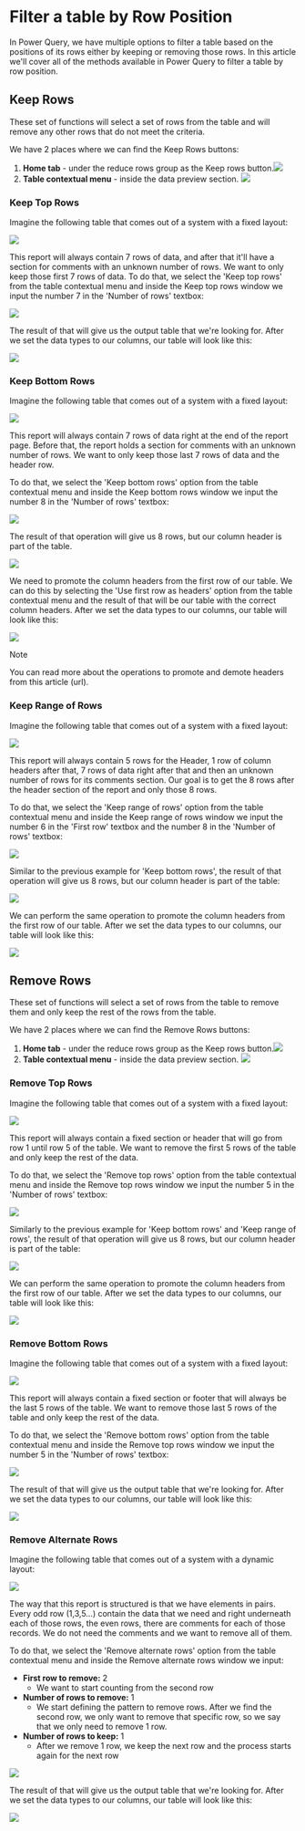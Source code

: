 # Filter a table by Row Position

In Power Query, we have multiple options to filter a table based on the positions of its rows either by keeping or removing those rows. In this article we'll cover all of the methods available in Power Query to filter a table by row position.

## Keep Rows

These set of functions will select a set of rows from the table and will remove any other rows that do not meet the criteria.

We have 2 places where we can find the Keep Rows buttons:

1. **Home tab** - under the reduce rows group as the Keep rows button.![](images/me-filter-row-position-keep-rows-home-tab.png)
2. **Table contextual menu** - inside the data preview section. ![](images/me-filter-row-position-keep-rows-contextual-menu.png)

### Keep Top Rows

Imagine the following table that comes out of a system with a fixed layout:

![](images/me-filter-row-position-keep-top-rows-start.png)

This report will always contain 7 rows of data, and after that it'll have a section for comments with an unknown number of rows. We want to only keep those first 7 rows of data. To do that, we select the 'Keep top rows' from the table contextual menu and inside the Keep top rows window we input the number 7 in the 'Number of rows' textbox:

![](images/me-filter-row-position-keep-top-rows-window.png)

The result of that will give us the output table that we're looking for. After we set the data types to our columns, our table will look like this:

![](images/me-filter-row-position-keep-rows-final.png)

### Keep Bottom Rows

Imagine the following table that comes out of a system with a fixed layout:

![](images/me-filter-row-position-keep-bottom-rows-start.png)

This report will always contain 7 rows of data right at the end of the report page. Before that, the report holds a section for comments with an unknown number of rows. We want to only keep those last 7 rows of data and the header row. 

To do that, we select the 'Keep bottom rows' option from the table contextual menu and inside the Keep bottom rows window we input the number 8 in the 'Number of rows' textbox:

![](images/me-filter-row-position-keep-bottom-rows-window.png)

The result of that operation will give us 8 rows, but our column header is part of the table. 

![](images/me-filter-row-position-keep-bottom-rows-non-promoted-headers.png)

We need to promote the column headers from the first row of our table. We can do this by selecting the 'Use first row as headers' option from the table contextual menu and the result of that will be our table with the correct column headers. After we set the data types to our columns, our table will look like this:

![](images/me-filter-row-position-keep-rows-final.png)

> [!Note]
> You can read more about the operations to promote and demote headers from this article (url).

### Keep Range of Rows

Imagine the following table that comes out of a system with a fixed layout:

![](images/me-filter-row-position-keep-range-rows-start.png)

This report will always contain 5 rows for the Header, 1  row of column headers after that, 7 rows of data right after that and then an unknown number of rows for its comments section. Our goal is to get the 8 rows after the header section of the report and only those 8 rows. 

To do that, we select the 'Keep range of rows' option from the table contextual menu and inside the Keep range of rows window we input the number 6 in the 'First row' textbox and the number 8 in the 'Number of rows' textbox:

![](images/me-filter-row-position-keep-range-rows-window.png)

Similar to the previous example for 'Keep bottom rows', the result of that operation will give us 8 rows, but our column header is part of the table:

![](images/me-filter-row-position-keep-bottom-rows-non-promoted-headers.png)

We can perform the same operation to promote the column headers from the first row of our table. After we set the data types to our columns, our table will look like this:

![](images/me-filter-row-position-keep-rows-final.png)

## Remove Rows

These set of functions will select a set of rows from the table to remove them and only keep the rest of the rows from the table. 

We have 2 places where we can find the Remove Rows buttons:

1. **Home tab** - under the reduce rows group as the Keep rows button.![](images/me-filter-row-position-remove-rows-home-tab.png)
2. **Table contextual menu** - inside the data preview section. ![](images/me-filter-row-position-remove-rows-contextual-menu.png)

### Remove Top Rows

Imagine the following table that comes out of a system with a fixed layout:

![](images/me-filter-row-position-remove-top-rows-start.png)

This report will always contain a fixed section or header that will go from row 1 until row 5 of the table. We want to remove the first 5 rows of the table and only keep the rest of the data.

To do that, we select the 'Remove top rows' option from the table contextual menu and inside the Remove top rows window we input the number 5 in the 'Number of rows' textbox:

![](images/me-filter-row-position-remove-top-rows-window.png)

Similarly to the previous example for 'Keep bottom rows' and 'Keep range of rows', the result of that operation will give us 8 rows, but our column header is part of the table:

![](images/me-filter-row-position-keep-bottom-rows-non-promoted-headers.png)

We can perform the same operation to promote the column headers from the first row of our table. After we set the data types to our columns, our table will look like this:

![](images/me-filter-row-position-keep-rows-final.png)

### Remove Bottom Rows

Imagine the following table that comes out of a system with a fixed layout:

![](images/me-filter-row-position-remove-bottom-rows-start.png)

This report will always contain a fixed section or footer that will always be the last 5 rows of the table. We want to remove those last 5 rows of the table and only keep the rest of the data.

To do that, we select the 'Remove bottom rows' option from the table contextual menu and inside the Remove top rows window we input the number 5 in the 'Number of rows' textbox:

![](images/me-filter-row-position-remove-bottom-rows-window.png)

The result of that will give us the output table that we're looking for. After we set the data types to our columns, our table will look like this:

![](images/me-filter-row-position-keep-rows-final.png)

### Remove Alternate Rows

Imagine the following table that comes out of a system with a dynamic layout:

![](images/me-filter-row-position-remove-alternate-rows-start.png)

The way that this report is structured is that we have elements in pairs. Every odd row (1,3,5...) contain the data that we need and right underneath each of those rows, the even rows, there are comments for each of those records. We do not need the comments and we want to remove all of them.

To do that, we select the 'Remove alternate rows' option from the table contextual menu and inside the Remove alternate rows window we input:

* **First row to remove:** 2
  * We want to start counting from the second row
* **Number of rows to remove:** 1
  * We start defining the pattern to remove rows. After we find the second row, we only want to remove that specific row, so we say that we only need to remove 1 row.
* **Number of rows to keep:** 1
  * After we remove 1 row, we keep the next row and the process starts again for the next row

![](images/me-filter-row-position-remove-alternate-rows-window.png)

The result of that will give us the output table that we're looking for. After we set the data types to our columns, our table will look like this:

![](images/me-filter-row-position-keep-rows-final.png)
